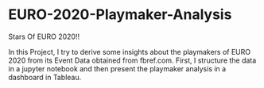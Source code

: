 # EURO-2020-Playmaker-Analysis
Stars Of EURO 2020!!

In this Project, I try to derive some insights about the playmakers of EURO 2020 from its Event Data obtained from fbref.com.
First, I structure the data in a jupyter notebook and then present the playmaker analysis in a dashboard in Tableau.
